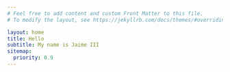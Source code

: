 ```yaml
---
# Feel free to add content and custom Front Matter to this file.
# To modify the layout, see https://jekyllrb.com/docs/themes/#overriding-theme-defaults

layout: home
title: Hello
subtitle: My name is Jaime III
sitemap:
  priority: 0.9
---
```

